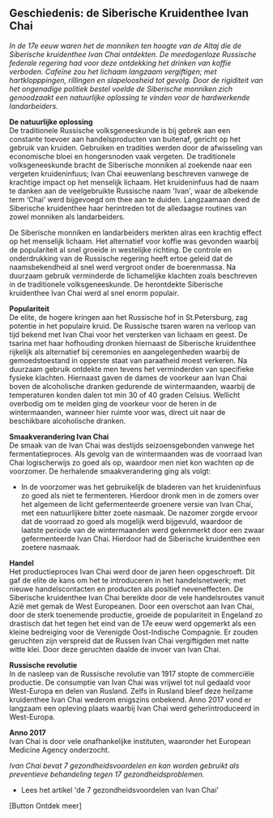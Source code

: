 ## Geschiedenis: de Siberische Kruidenthee Ivan Chai 

_In de 17e eeuw waren het de monniken ten hoogte van de Altaj die de Siberische kruidenthee Ivan Chai ontdekten. De meedogenloze Russische federale regering had voor deze ontdekking het drinken van koffie verboden. Cafeïne zou het lichaam langzaam vergiftigen; met hartklopppingen, rillingen en slapeloosheid tot gevolg. Door de rigiditeit van het ongenadige politiek bestel voelde de Siberische monniken zich genoodzaakt een natuurlijke oplossing te vinden voor de hardwerkende landarbeiders._

**De natuurlijke oplossing** <br> 
De traditionele Russische volksgeneeskunde is bij gebrek aan een constante toevoer aan handelsproducten van buitenaf, gericht op het gebruik van kruiden. Gebruiken en tradities werden door de afwisseling van economische bloei en hongersnoden vaak vergeten. De traditionele volksgeneeskunde bracht de Siberische monniken al zoekende naar een vergeten kruideninfuus; Ivan Chai eeuwenlang beschreven vanwege de krachtige impact op het menselijk lichaam. Het kruideninfuus had de naam te danken aan de veelgebruikte Russische naam 'Ivan', waar de albekende term ‘Chai’ werd bijgevoegd om thee aan te duiden. Langzaamaan deed de Siberische kruidenthee haar herintreden tot de alledaagse routines van zowel monniken als landarbeiders. 

De Siberische monniken en landarbeiders merkten alras een krachtig effect op het menselijk lichaam. Het alternatief voor koffie was gevonden waarbij de populariteit al snel groeide in westelijke richting. De controle en onderdrukking van de Russische regering heeft ertoe geleid dat de naamsbekendheid al snel werd vergroot onder de boerenmassa. Na duurzaam gebruik verminderde de lichamelijke klachten zoals beschreven in de traditionele volksgeneeskunde. De herontdekte Siberische kruidenthee Ivan Chai werd al snel enorm populair. 

**Populariteit** <br>
De elite, de hogere kringen aan het Russische hof in St.Petersburg, zag potentie in het populaire kruid. De Russische tsaren waren na verloop van tijd bekend met Ivan Chai voor het versterken van lichaam en geest. De tsarina met haar hofhouding dronken hiernaast de Siberische kruidenthee rijkelijk als alternatief bij ceremonies en aangelegenheden waarbij de gemoedstoestand in opperste staat van paraatheid moest verkeren. Na duurzaam gebruik ontdekte men tevens het verminderden van specifieke fysieke klachten. Hiernaast gaven de dames de voorkeur aan Ivan Chai boven de alcoholische dranken gedurende de wintermaanden, waarbij de temperaturen konden dalen tot min 30 of 40 graden Celsius. Wellicht overbodig om te melden ging de voorkeur voor de heren in de wintermaanden, wanneer hier ruimte voor was, direct uit naar de beschikbare alcoholische dranken. 

**Smaakverandering Ivan Chai** <br>
De smaak van de Ivan Chai was destijds seizoensgebonden vanwege het fermentatieproces. Als gevolg van de wintermaanden was de voorraad Ivan Chai logischerwijs zo goed als op, waardoor men niet kon wachten op de voorzomer. De herhalende smaakverandering ging als volgt:

* In de voorzomer was het gebruikelijk de bladeren van het kruideninfuus zo goed als niet te fermenteren. Hierdoor dronk men in de zomers over het algemeen de licht gefermenteerde groenere versie van Ivan Chai, met een natuurlijkere bitter zoete nasmaak. De nazomer zorgde ervoor dat de voorraad zo goed als mogelijk werd bijgevuld, waardoor de laatste periode van de wintermaanden werd gekenmerkt door een zwaar gefermenteerde Ivan Chai. Hierdoor had de Siberische kruidenthee een zoetere nasmaak. 

**Handel** <br>
Het productieproces Ivan Chai werd door de jaren heen opgeschroeft. Dit gaf de elite de kans om het te introduceren in het handelsnetwerk; met nieuwe handelscontacten en producten als positief neveneffecten. De Siberische kruidenthee Ivan Chai bereikte door de vele handelsroutes vanuit Azië met gemak de West Europeanen. Door een overschot aan Ivan Chai, door de sterk toenemende productie, groeide de populariteit in Engeland zo drastisch dat het tegen het eind van de 17e eeuw werd opgemerkt als een kleine bedreiging voor de Verenigde Oost-Indische Compagnie. Er zouden geruchten zijn verspreid dat de Russen Ivan Chai vergiftigden met natte witte klei. Door deze geruchten daalde de invoer van Ivan Chai. 

**Russische revolutie** <br>
In de nasleep van de Russische revolutie van 1917 stopte de commerciële productie. De consumptie van Ivan Chai was vrijwel tot nul gedaald voor West-Europa en delen van Rusland. Zelfs in Rusland bleef deze heilzame kruidenthee Ivan Chai wederom enigszins onbekend. Anno 2017 vond er langzaam een opleving plaats waarbij Ivan Chai werd geherïntroduceerd in West-Europa.

**Anno 2017** <br>
Ivan Chai is door vele onafhankelijke instituten, waaronder het European Medicine Agency onderzocht. 

_Ivan Chai bevat 7 gezondheidsvoordelen en kan worden gebruikt als preventieve behandeling tegen 17 gezondheidsproblemen._

* Lees het artikel 'de 7 gezondheidsvoordelen van Ivan Chai'

[Button Ontdek meer] 

